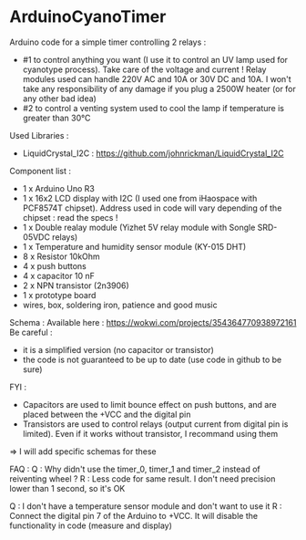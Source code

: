 # ArduinoCyanoTimer
Arduino code for a simple timer controlling 2 relays : 
- #1 to control anything you want (I use it to control an UV lamp used for cyanotype process). Take care of the voltage and current ! Relay modules used can handle 220V AC and 10A or 30V DC and 10A. I won't take any responsibility of any damage if you plug a 2500W heater (or for any other bad idea)
- #2 to control a venting system used to cool the lamp if temperature is greater than 30°C

Used Libraries :
- LiquidCrystal_I2C : https://github.com/johnrickman/LiquidCrystal_I2C

Component list :
- 1 x Arduino Uno R3
- 1 x 16x2 LCD display with I2C (I used one from iHaospace with PCF8574T chipset). Address used in code will vary depending of the chipset : read the specs !
- 1 x Double realay module (Yizhet 5V relay module with Songle SRD-05VDC relays)
- 1 x Temperature and humidity sensor module (KY-015 DHT)
- 8 x Resistor 10kOhm
- 4 x push buttons
- 4 x capacitor 10 nF
- 2 x NPN transistor (2n3906)
- 1 x prototype board
- wires, box, soldering iron, patience and good music

Schema :
Available here : https://wokwi.com/projects/354364770938972161
Be careful :
- it is a simplified version (no capacitor or transistor)
- the code is not guaranteed to be up to date (use code in github to be sure)

FYI :
- Capacitors are used to limit bounce effect on push buttons, and are placed between the +VCC and the digital pin
- Transistors are used to control relays (output current from digital pin is limited). Even if it works without transistor, I recommand using them

=> I will add specific schemas for these

FAQ :
Q : Why didn't use the timer_0, timer_1 and timer_2 instead of reiventing wheel ?
R : Less code for same result. I don't need precision lower than 1 second, so it's OK

Q : I don't have a temperature sensor module and don't want to use it
R : Connect the digital pin 7 of the Arduino to +VCC. It will disable the functionality in code (measure and display)
